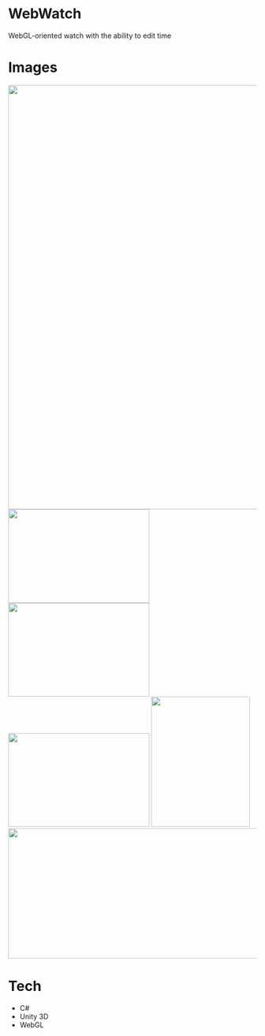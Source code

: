 # WebWatch

WebGL-oriented watch with the ability to edit time

# Images
<p float="left">
  <img src="https://github.com/user-attachments/assets/88eb751c-78eb-4c64-b25d-2fe1278470b0" width="860" height="860">
  <img src="https://github.com/user-attachments/assets/e13d3e71-24e9-48af-8206-c01fc5cea033" width="286" height="190">
  <img src="https://github.com/user-attachments/assets/9dbf9e4a-a68c-4be7-afa3-8e44c5eec32b" width="286" height="190">
  <img src="https://github.com/user-attachments/assets/fe0e4ad6-4fbe-4644-a1f2-09c69a167917" width="286" height="190">
  <img src="https://github.com/user-attachments/assets/e1f47a1c-61b6-416f-bc43-2d4eaf98aeb1" width="200" height="264">
  <img src="https://github.com/user-attachments/assets/89a1bba1-b5cc-4941-a0b4-ec7bae27590c" width="660" height="264">
</p>

# Tech
* C#
* Unity 3D
* WebGL
